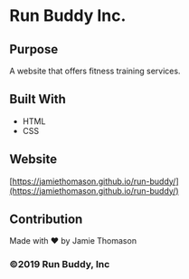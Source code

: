 # Run Buddy Inc.

## Purpose
A website that offers fitness training services.

## Built With
* HTML
* CSS

## Website
[https://jamiethomason.github.io/run-buddy/](https://jamiethomason.github.io/run-buddy/)

## Contribution
Made with ❤️ by Jamie Thomason

### ©️2019 Run Buddy, Inc 
